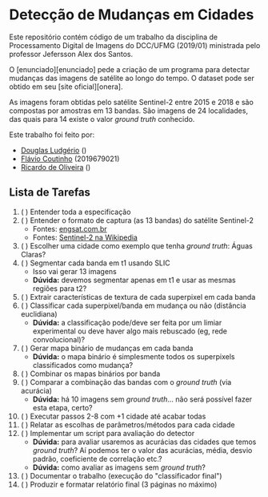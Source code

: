 # Detecção de Mudanças em Cidades

Este repositório contém código de um trabalho da disciplina de Processamento
Digital de Imagens do DCC/UFMG (2019/01) ministrada pelo professor Jefersson
Alex dos Santos.

O [enunciado][enunciado] pede a criação de um programa para detectar mudanças
das imagens de satélite ao longo do tempo. O dataset pode ser obtido em seu
[site oficial][onera].

As imagens foram obtidas pelo satélite Sentinel-2 entre 2015 e 2018
e são compostas por amostras em 13 bandas. São imagens de 24 localidades,
das quais para 14 existe o valor _ground truth_ conhecido.

Este trabalho foi feito por:

- [Douglas Ludgério](https://github.com/douglaslud) ()
- [Flávio Coutinho](https://github.com/fegemo) (2019679021)
- [Ricardo de Oliveira](https://github.com/Tsuchiryu) ()

## Lista de Tarefas

1. ( ) Entender toda a especificação
1. ( ) Entender o formato de captura (as 13 bandas) do satélite Sentinel-2
   - Fontes: [engsat.com.br](http://www.engesat.com.br/sentinel-2/)
   - Fontes: [Sentinel-2 na Wikipedia](https://en.wikipedia.org/wiki/Sentinel-2)
1. ( ) Escolher uma cidade como exemplo que tenha _ground truth_: Águas Claras?
1. ( ) Segmentar cada banda em t1 usando SLIC
   - Isso vai gerar 13 imagens
   - **Dúvida:** devemos segmentar apenas em t1 e usar as mesmas regiões para t2?
1. ( ) Extrair características de textura de cada superpixel em cada banda
1. ( ) Classificar cada superpixel/banda em mudança ou não (distância euclidiana)
   - **Dúvida:** a classificação pode/deve ser feita por um limiar experimental ou deve haver algo mais rebuscado (eg, rede convolucional)?
1. ( ) Gerar mapa binário de mudanças em cada banda
   - **Dúvida:** o mapa binário é simplesmente todos os superpixels classificados como mudança?
1. ( ) Combinar os mapas binários por banda
1. ( ) Comparar a combinação das bandas com o _ground truth_ (via acurácia)
   - **Dúvida:** há 10 imagens sem _ground truth_... não será possível fazer esta etapa, certo?
1. ( ) Executar passos 2-8 com +1 cidade até acabar todas
1. ( ) Relatar as escolhas de parâmetros/métodos para cada cidade
1. ( ) Implementar um script para avaliação do detector
   - **Dúvida:** para avaliar usaremos as acurácias das cidades que temos _ground truth_? Aí podemos ter o valor das acurácias, média, desvio padrão, coeficiente de correlação etc.?
   - **Dúvida:** como avaliar as imagens sem _ground truth_?
1. ( ) Documentar o trabalho (execução do "classificador final")
1. ( ) Produzir e formatar relatório final (3 páginas no máximo)
